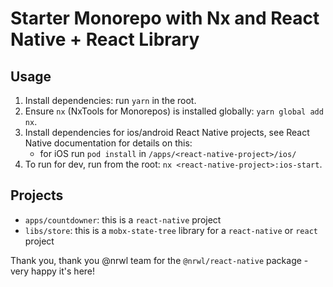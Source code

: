# Starter Monorepo with Nx and React Native + React Library

## Usage

1. Install dependencies: run `yarn` in the root.
2. Ensure `nx` (NxTools for Monorepos) is installed globally: `yarn global add nx`.
3. Install dependencies for ios/android React Native projects, see React Native documentation for details on this:
    - for iOS run `pod install` in `/apps/<react-native-project>/ios/`
4. To run for dev, run from the root: `nx <react-native-project>:ios-start`.

## Projects

- `apps/countdowner`: this is a `react-native` project
- `libs/store`: this is a `mobx-state-tree` library for a `react-native` or `react` project

Thank you, thank you @nrwl team for the `@nrwl/react-native` package - very happy it's here!
